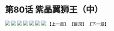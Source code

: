 # 第80话 紫晶翼狮王（中）
![](https://mhpic.xiaomingtaiji.net/comic/D/斗破苍穹拆分版/80话/1.jpg-zymk.middle.webp)
![](https://mhpic.xiaomingtaiji.net/comic/D/斗破苍穹拆分版/80话/2.jpg-zymk.middle.webp)
![](https://mhpic.xiaomingtaiji.net/comic/D/斗破苍穹拆分版/80话/3.jpg-zymk.middle.webp)
![](https://mhpic.xiaomingtaiji.net/comic/D/斗破苍穹拆分版/80话/4.jpg-zymk.middle.webp)
![](https://mhpic.xiaomingtaiji.net/comic/D/斗破苍穹拆分版/80话/5.jpg-zymk.middle.webp)
![](https://mhpic.xiaomingtaiji.net/comic/D/斗破苍穹拆分版/80话/6.jpg-zymk.middle.webp)
![](https://mhpic.xiaomingtaiji.net/comic/D/斗破苍穹拆分版/80话/7.jpg-zymk.middle.webp)
[【上一章】](./79.md)
[【目录】](./READMD.md)
[【下一章】](./81.md)
